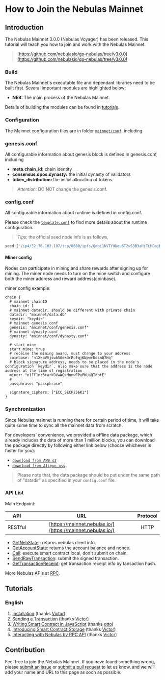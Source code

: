 # How to Join the Nebulas Mainnet

## Introduction

The Nebulas Mainnet 3.0.0 (Nebulas Voyager) has been released. This tutorial will teach you how to join and work with the Nebulas Mainnet.

> [https://github.com/nebulasio/go-nebulas/tree/v3.0.0](https://github.com/nebulasio/go-nebulas/tree/v3.0.0)

### Build

The Nebulas Mainnet's executable file and dependant libraries need to be built first. Several important modules are highlighted below:

* **NEB:** The main process of the Nebulas Mainnet.

Details of building the modules can be found in [tutorials](../tutorials/01-installation.html#compile-nebulas).


### Configuration

The Mainnet configuration files are in folder [`mainnet/conf`](https://github.com/nebulasio/go-nebulas/tree/master/mainnet/conf), including

### genesis.conf

All configurable information about genesis block is defined in genesis.conf, including

* **meta.chain\_id:** chain identity
* **consensus.dpos.dynasty:** the initial dynasty of validators
* **token\_distribution:** the initial allocation of tokens

> _Attention_: DO NOT change the genesis.conf.

### config.conf

All configurable information about runtime is defined in config.conf.

Please check the [`template.conf`](https://github.com/nebulasio/nebdocs/blob/master/docs/resources/conf/template.conf) to find more details about the runtime configuration.

> _Tips_: the official seed node info is as follows,

```javascript
seed:["/ip4/52.76.103.107/tcp/8680/ipfs/Qmbi1NVTYHkeuST2wS3B3aHiTLHDajHZpoZk5EDpAXt9H2","/ip4/52.56.55.238/tcp/8680/ipfs/QmVy9AHxBpd1iTvECDR7fvdZnqXeDhnxkZJrKsyuHNYKAh","/ip4/34.198.52.191/tcp/8680/ipfs/QmQK7W8wrByJ6So7rf84sZzKBxMYmc1i4a7JZsne93ysz5"]
```

#### Miner config 
Nodes can participate in mining and share rewards after signing up for mining. The miner node needs to turn on the mine switch and configure both the miner address and reward address(coinbase).

miner config example:

```
chain {
  # mainnet chainID
  chain_id: 1
  # mainnet datadir, should be different with private chain
  datadir: "mainnet/data.db"
  keydir: "keydir"
  # mainnet genesis.conf
  genesis: "mainnet/conf/genesis.conf"
  # mainnet dynasty.conf
  dynasty: "mainnet/conf/dynasty.conf"
  
  # start mine
  start_mine: true
  # receive the mining award, must change to your address
  coinbase: "n1XkoVVjswb5Gek3rRufqjKNpwrDdsnQ7Hq"
  # block signature address, needs to be placed in the node's configuration `keydir`. Also make sure that the address is the node address at the time of registration
  miner: "n1FF1nz6tarkDVwWQkMnnwFPuPKUaQTdptE"
  # 
  passphrase: "passphrase"

  signature_ciphers: ["ECC_SECP256K1"]
}
```

### Synchronization

Since Nebulas mainnet is running there for certain period of time, it will take quite some time to sync all the mainnet data from scratch. 

For developers' convenience, we provided a offline data package, which already includes the data of more than 1 million blocks, you can download the package directly by following either link below (choose whichever is faster for you):
- [`download from AWS s3`](https://s3-us-west-1.amazonaws.com/develop-center/data/mainnet/data.db.tar)
- [`download from Aliyun oss`](http://develop-center.oss-cn-zhangjiakou.aliyuncs.com/data/mainnet/data.db.tar)

> Please note that, the data package should be put under the same path of "datadir" as specified in your `config.conf` file.


### API List

Main Endpoint:

| API | URL | Protocol |
| --- | :---: | :---: |
| RESTful | [https://mainnet.nebulas.io/](https://mainnet.nebulas.io/) | HTTP |

* [GetNebState](../dapp-development/rpc/README.html#getnebstate) : returns nebulas client info.
* [GetAccountState](../dapp-development/rpc/README.html#getaccountstate): returns the account balance and nonce.
* [Call](../dapp-development/rpc/README.html#call): execute smart contract local, don't submit on chain.
* [SendRawTransaction](../dapp-development/rpc/README.html#sendrawtransaction): submit the signed transaction.
* [GetTransactionReceipt](../dapp-development/rpc/README.html#gettransactionreceipt): get transaction receipt info by tansaction hash.

More Nebulas APIs at [RPC](../dapp-development/rpc/README).

## Tutorials

### English

1. [Installation](../tutorials/01-installation.md) \(thanks [Victor](https://github.com/victorychain)\)
2. [Sending a Transaction](../tutorials/02-transaction.md) \(thanks [Victor](https://github.com/victorychain)\)
3. [Writing Smart Contract in JavaScript](../tutorials/03-smart-contracts-javascript.md) \(thanks [otto](https://github.com/ottokafka)\)
4. [Introducing Smart Contract Storage](../tutorials/04-smart-contract-storage.md) \(thanks [Victor](https://github.com/victorychain)\)
5. [Interacting with Nebulas by RPC API](../tutorials/05-interacting-with-nebulas-by-rpc-api.md) \(thanks [Victor](https://github.com/victorychain)\)


## Contribution

Feel free to join the Nebulas Mainnet. If you have found something wrong, please [submit an issue](https://github.com/nebulasio/go-nebulas/issues/new) or [submit a pull request](https://github.com/nebulasio/go-nebulas/pulls) to let us know, and we will add your name and URL to this page as soon as possible.

